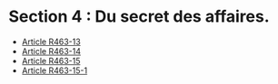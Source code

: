 # Section 4 : Du secret des affaires.

- [Article R463-13](article-r463-13.md)
- [Article R463-14](article-r463-14.md)
- [Article R463-15](article-r463-15.md)
- [Article R463-15-1](article-r463-15-1.md)
